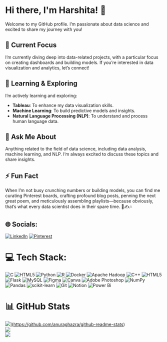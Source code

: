 # Hi there, I'm Harshita! 👋

Welcome to my GitHub profile. I’m passionate about data science and excited to share my journey with you!

## 🔭 Current Focus
I’m currently diving deep into data-related projects, with a particular focus on creating dashboards and building models. If you’re interested in data visualization and analytics, let’s connect!

## 🌱 Learning & Exploring
I’m actively learning and exploring:
- **Tableau**: To enhance my data visualization skills.
- **Machine Learning**: To build predictive models and insights.
- **Natural Language Processing (NLP)**: To understand and process human language data.


## 💬 Ask Me About
Anything related to the field of data science, including data analysis, machine learning, and NLP. I’m always excited to discuss these topics and share insights.

## ⚡ Fun Fact
When I’m not busy crunching numbers or building models, you can find me curating Pinterest boards, crafting profound blog posts, penning the next great poem, and meticulously assembling playlists—because obviously, that’s what every data scientist does in their spare time. 🎨✍️🎶



## 🌐 Socials:
[![LinkedIn](https://img.shields.io/badge/LinkedIn-%230077B5.svg?logo=linkedin&logoColor=white)](https://linkedin.com/in/https://www.linkedin.com/in/harshita-jamadade-5763a6195/) [![Pinterest](https://img.shields.io/badge/Pinterest-%23E60023.svg?logo=Pinterest&logoColor=white)](https://pinterest.com/harshitaa1511) 

# 💻 Tech Stack:
![C](https://img.shields.io/badge/c-%2300599C.svg?style=for-the-badge&logo=c&logoColor=white) ![HTML5](https://img.shields.io/badge/html5-%23E34F26.svg?style=for-the-badge&logo=html5&logoColor=white) ![Python](https://img.shields.io/badge/python-3670A0?style=for-the-badge&logo=python&logoColor=ffdd54) ![R](https://img.shields.io/badge/r-%23276DC3.svg?style=for-the-badge&logo=r&logoColor=white) ![Docker](https://img.shields.io/badge/docker-%230db7ed.svg?style=for-the-badge&logo=docker&logoColor=white) ![Apache Hadoop](https://img.shields.io/badge/Apache%20Hadoop-66CCFF?style=for-the-badge&logo=apachehadoop&logoColor=black) ![C++](https://img.shields.io/badge/c++-%2300599C.svg?style=for-the-badge&logo=c%2B%2B&logoColor=white) ![HTML5](https://img.shields.io/badge/html5-%23E34F26.svg?style=for-the-badge&logo=html5&logoColor=white) ![Flask](https://img.shields.io/badge/flask-%23000.svg?style=for-the-badge&logo=flask&logoColor=white) ![MySQL](https://img.shields.io/badge/mysql-4479A1.svg?style=for-the-badge&logo=mysql&logoColor=white) ![Figma](https://img.shields.io/badge/figma-%23F24E1E.svg?style=for-the-badge&logo=figma&logoColor=white) ![Canva](https://img.shields.io/badge/Canva-%2300C4CC.svg?style=for-the-badge&logo=Canva&logoColor=white) ![Adobe Photoshop](https://img.shields.io/badge/adobe%20photoshop-%2331A8FF.svg?style=for-the-badge&logo=adobe%20photoshop&logoColor=white) ![NumPy](https://img.shields.io/badge/numpy-%23013243.svg?style=for-the-badge&logo=numpy&logoColor=white) ![Pandas](https://img.shields.io/badge/pandas-%23150458.svg?style=for-the-badge&logo=pandas&logoColor=white) ![scikit-learn](https://img.shields.io/badge/scikit--learn-%23F7931E.svg?style=for-the-badge&logo=scikit-learn&logoColor=white) ![Git](https://img.shields.io/badge/git-%23F05033.svg?style=for-the-badge&logo=git&logoColor=white) ![Notion](https://img.shields.io/badge/Notion-%23000000.svg?style=for-the-badge&logo=notion&logoColor=white) ![Power Bi](https://img.shields.io/badge/power_bi-F2C811?style=for-the-badge&logo=powerbi&logoColor=black)
# 📊 GitHub Stats
![](https://github-readme-stats.vercel.app/api?username=JamadadeHarshita&show_icons=true&theme=dracula)](https://github.com/anuraghazra/github-readme-stats)<br/>
![](https://github-readme-streak-stats.herokuapp.com/?user=jamadadeharshita&theme=dark&hide_border=false)<br/>
![](https://github-readme-stats.vercel.app/api/top-langs/?username=jamadadeharshita&theme=dark&hide_border=false&include_all_commits=false&count_private=false&layout=compact)


